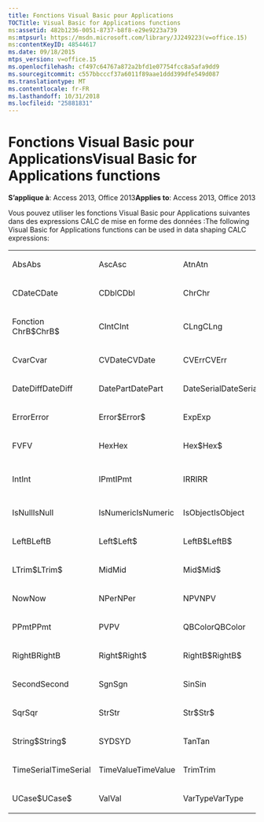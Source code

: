 ```yaml
---
title: Fonctions Visual Basic pour Applications
TOCTitle: Visual Basic for Applications functions
ms:assetid: 482b1236-0051-8737-b8f8-e29e9223a739
ms:mtpsurl: https://msdn.microsoft.com/library/JJ249223(v=office.15)
ms:contentKeyID: 48544617
ms.date: 09/18/2015
mtps_version: v=office.15
ms.openlocfilehash: cf497c64767a872a2bfd1e07754fcc8a5afa9dd9
ms.sourcegitcommit: c557bbcccf37a6011f89aae1ddd399dfe549d087
ms.translationtype: MT
ms.contentlocale: fr-FR
ms.lasthandoff: 10/31/2018
ms.locfileid: "25881831"
---
```

# <a name="visual-basic-for-applications-functions"></a><span data-ttu-id="e4885-102">Fonctions Visual Basic pour Applications</span><span class="sxs-lookup"><span data-stu-id="e4885-102">Visual Basic for Applications functions</span></span>


<span data-ttu-id="e4885-103">**S’applique à**: Access 2013, Office 2013</span><span class="sxs-lookup"><span data-stu-id="e4885-103">**Applies to**: Access 2013, Office 2013</span></span>

<span data-ttu-id="e4885-104">Vous pouvez utiliser les fonctions Visual Basic pour Applications suivantes dans des expressions CALC de mise en forme des données :</span><span class="sxs-lookup"><span data-stu-id="e4885-104">The following Visual Basic for Applications functions can be used in data shaping CALC expressions:</span></span>

<table style="width:100%;">
<colgroup>
<col style="width: 16%" />
<col style="width: 16%" />
<col style="width: 16%" />
<col style="width: 16%" />
<col style="width: 16%" />
<col style="width: 16%" />
</colgroup>
<tbody>
<tr class="odd">
<td><p><span data-ttu-id="e4885-105">Abs</span><span class="sxs-lookup"><span data-stu-id="e4885-105">Abs</span></span></p></td>
<td><p><span data-ttu-id="e4885-106">Asc</span><span class="sxs-lookup"><span data-stu-id="e4885-106">Asc</span></span></p></td>
<td><p><span data-ttu-id="e4885-107">Atn</span><span class="sxs-lookup"><span data-stu-id="e4885-107">Atn</span></span></p></td>
<td><p><span data-ttu-id="e4885-108">CBool</span><span class="sxs-lookup"><span data-stu-id="e4885-108">CBool</span></span></p></td>
<td><p><span data-ttu-id="e4885-109">CByte</span><span class="sxs-lookup"><span data-stu-id="e4885-109">CByte</span></span></p></td>
<td><p><span data-ttu-id="e4885-110">CCur</span><span class="sxs-lookup"><span data-stu-id="e4885-110">CCur</span></span></p></td>
</tr>
<tr class="even">
<td><p><span data-ttu-id="e4885-111">CDate</span><span class="sxs-lookup"><span data-stu-id="e4885-111">CDate</span></span></p></td>
<td><p><span data-ttu-id="e4885-112">CDbl</span><span class="sxs-lookup"><span data-stu-id="e4885-112">CDbl</span></span></p></td>
<td><p><span data-ttu-id="e4885-113">Chr</span><span class="sxs-lookup"><span data-stu-id="e4885-113">Chr</span></span></p></td>
<td><p><span data-ttu-id="e4885-114">Fonction ChrB</span><span class="sxs-lookup"><span data-stu-id="e4885-114">ChrB</span></span></p></td>
<td><p><span data-ttu-id="e4885-115">ChrW</span><span class="sxs-lookup"><span data-stu-id="e4885-115">ChrW</span></span></p></td>
<td><p><span data-ttu-id="e4885-116">Chr$</span><span class="sxs-lookup"><span data-stu-id="e4885-116">Chr$</span></span></p></td>
</tr>
<tr class="odd">
<td><p><span data-ttu-id="e4885-117">Fonction ChrB$</span><span class="sxs-lookup"><span data-stu-id="e4885-117">ChrB$</span></span></p></td>
<td><p><span data-ttu-id="e4885-118">CInt</span><span class="sxs-lookup"><span data-stu-id="e4885-118">CInt</span></span></p></td>
<td><p><span data-ttu-id="e4885-119">CLng</span><span class="sxs-lookup"><span data-stu-id="e4885-119">CLng</span></span></p></td>
<td><p><span data-ttu-id="e4885-120">Cos</span><span class="sxs-lookup"><span data-stu-id="e4885-120">Cos</span></span></p></td>
<td><p><span data-ttu-id="e4885-121">CSng</span><span class="sxs-lookup"><span data-stu-id="e4885-121">CSng</span></span></p></td>
<td><p><span data-ttu-id="e4885-122">CStr</span><span class="sxs-lookup"><span data-stu-id="e4885-122">CStr</span></span></p></td>
</tr>
<tr class="even">
<td><p><span data-ttu-id="e4885-123">Cvar</span><span class="sxs-lookup"><span data-stu-id="e4885-123">Cvar</span></span></p></td>
<td><p><span data-ttu-id="e4885-124">CVDate</span><span class="sxs-lookup"><span data-stu-id="e4885-124">CVDate</span></span></p></td>
<td><p><span data-ttu-id="e4885-125">CVErr</span><span class="sxs-lookup"><span data-stu-id="e4885-125">CVErr</span></span></p></td>
<td><p><span data-ttu-id="e4885-126">Date</span><span class="sxs-lookup"><span data-stu-id="e4885-126">Date</span></span></p></td>
<td><p><span data-ttu-id="e4885-127">Date$</span><span class="sxs-lookup"><span data-stu-id="e4885-127">Date$</span></span></p></td>
<td><p><span data-ttu-id="e4885-128">DateAdd</span><span class="sxs-lookup"><span data-stu-id="e4885-128">DateAdd</span></span></p></td>
</tr>
<tr class="odd">
<td><p><span data-ttu-id="e4885-129">DateDiff</span><span class="sxs-lookup"><span data-stu-id="e4885-129">DateDiff</span></span></p></td>
<td><p><span data-ttu-id="e4885-130">DatePart</span><span class="sxs-lookup"><span data-stu-id="e4885-130">DatePart</span></span></p></td>
<td><p><span data-ttu-id="e4885-131">DateSerial</span><span class="sxs-lookup"><span data-stu-id="e4885-131">DateSerial</span></span></p></td>
<td><p><span data-ttu-id="e4885-132">DateValue</span><span class="sxs-lookup"><span data-stu-id="e4885-132">DateValue</span></span></p></td>
<td><p><span data-ttu-id="e4885-133">Day</span><span class="sxs-lookup"><span data-stu-id="e4885-133">Day</span></span></p></td>
<td><p><span data-ttu-id="e4885-134">DDB</span><span class="sxs-lookup"><span data-stu-id="e4885-134">DDB</span></span></p></td>
</tr>
<tr class="even">
<td><p><span data-ttu-id="e4885-135">Error</span><span class="sxs-lookup"><span data-stu-id="e4885-135">Error</span></span></p></td>
<td><p><span data-ttu-id="e4885-136">Error$</span><span class="sxs-lookup"><span data-stu-id="e4885-136">Error$</span></span></p></td>
<td><p><span data-ttu-id="e4885-137">Exp</span><span class="sxs-lookup"><span data-stu-id="e4885-137">Exp</span></span></p></td>
<td><p><span data-ttu-id="e4885-138">Fix</span><span class="sxs-lookup"><span data-stu-id="e4885-138">Fix</span></span></p></td>
<td><p><span data-ttu-id="e4885-139">Format</span><span class="sxs-lookup"><span data-stu-id="e4885-139">Format</span></span></p></td>
<td><p><span data-ttu-id="e4885-140">Format$</span><span class="sxs-lookup"><span data-stu-id="e4885-140">Format$</span></span></p></td>
</tr>
<tr class="odd">
<td><p><span data-ttu-id="e4885-141">FV</span><span class="sxs-lookup"><span data-stu-id="e4885-141">FV</span></span></p></td>
<td><p><span data-ttu-id="e4885-142">Hex</span><span class="sxs-lookup"><span data-stu-id="e4885-142">Hex</span></span></p></td>
<td><p><span data-ttu-id="e4885-143">Hex$</span><span class="sxs-lookup"><span data-stu-id="e4885-143">Hex$</span></span></p></td>
<td><p><span data-ttu-id="e4885-144">Hour</span><span class="sxs-lookup"><span data-stu-id="e4885-144">Hour</span></span></p></td>
<td><p><span data-ttu-id="e4885-145">IIF</span><span class="sxs-lookup"><span data-stu-id="e4885-145">IIF</span></span></p></td>
<td><p><span data-ttu-id="e4885-146">InStr</span><span class="sxs-lookup"><span data-stu-id="e4885-146">InStr</span></span></p></td>
</tr>
<tr class="even">
<td><p><span data-ttu-id="e4885-147">Int</span><span class="sxs-lookup"><span data-stu-id="e4885-147">Int</span></span></p></td>
<td><p><span data-ttu-id="e4885-148">IPmt</span><span class="sxs-lookup"><span data-stu-id="e4885-148">IPmt</span></span></p></td>
<td><p><span data-ttu-id="e4885-149">IRR</span><span class="sxs-lookup"><span data-stu-id="e4885-149">IRR</span></span></p></td>
<td><p><span data-ttu-id="e4885-150">IsDate</span><span class="sxs-lookup"><span data-stu-id="e4885-150">IsDate</span></span></p></td>
<td><p><span data-ttu-id="e4885-151">La fonction IsEmpty</span><span class="sxs-lookup"><span data-stu-id="e4885-151">IsEmpty</span></span></p></td>
<td><p><span data-ttu-id="e4885-152">IsError</span><span class="sxs-lookup"><span data-stu-id="e4885-152">IsError</span></span></p></td>
</tr>
<tr class="odd">
<td><p><span data-ttu-id="e4885-153">IsNull</span><span class="sxs-lookup"><span data-stu-id="e4885-153">IsNull</span></span></p></td>
<td><p><span data-ttu-id="e4885-154">IsNumeric</span><span class="sxs-lookup"><span data-stu-id="e4885-154">IsNumeric</span></span></p></td>
<td><p><span data-ttu-id="e4885-155">IsObject</span><span class="sxs-lookup"><span data-stu-id="e4885-155">IsObject</span></span></p></td>
<td><p><span data-ttu-id="e4885-156">LCase</span><span class="sxs-lookup"><span data-stu-id="e4885-156">LCase</span></span></p></td>
<td><p><span data-ttu-id="e4885-157">LCase$</span><span class="sxs-lookup"><span data-stu-id="e4885-157">LCase$</span></span></p></td>
<td><p><span data-ttu-id="e4885-158">Left</span><span class="sxs-lookup"><span data-stu-id="e4885-158">Left</span></span></p></td>
</tr>
<tr class="even">
<td><p><span data-ttu-id="e4885-159">LeftB</span><span class="sxs-lookup"><span data-stu-id="e4885-159">LeftB</span></span></p></td>
<td><p><span data-ttu-id="e4885-160">Left$</span><span class="sxs-lookup"><span data-stu-id="e4885-160">Left$</span></span></p></td>
<td><p><span data-ttu-id="e4885-161">LeftB$</span><span class="sxs-lookup"><span data-stu-id="e4885-161">LeftB$</span></span></p></td>
<td><p><span data-ttu-id="e4885-162">Len</span><span class="sxs-lookup"><span data-stu-id="e4885-162">Len</span></span></p></td>
<td><p><span data-ttu-id="e4885-163">Log</span><span class="sxs-lookup"><span data-stu-id="e4885-163">Log</span></span></p></td>
<td><p><span data-ttu-id="e4885-164">LTrim</span><span class="sxs-lookup"><span data-stu-id="e4885-164">LTrim</span></span></p></td>
</tr>
<tr class="odd">
<td><p><span data-ttu-id="e4885-165">LTrim$</span><span class="sxs-lookup"><span data-stu-id="e4885-165">LTrim$</span></span></p></td>
<td><p><span data-ttu-id="e4885-166">Mid</span><span class="sxs-lookup"><span data-stu-id="e4885-166">Mid</span></span></p></td>
<td><p><span data-ttu-id="e4885-167">Mid$</span><span class="sxs-lookup"><span data-stu-id="e4885-167">Mid$</span></span></p></td>
<td><p><span data-ttu-id="e4885-168">Minute</span><span class="sxs-lookup"><span data-stu-id="e4885-168">Minute</span></span></p></td>
<td><p><span data-ttu-id="e4885-169">MIRR</span><span class="sxs-lookup"><span data-stu-id="e4885-169">MIRR</span></span></p></td>
<td><p><span data-ttu-id="e4885-170">Month</span><span class="sxs-lookup"><span data-stu-id="e4885-170">Month</span></span></p></td>
</tr>
<tr class="even">
<td><p><span data-ttu-id="e4885-171">Now</span><span class="sxs-lookup"><span data-stu-id="e4885-171">Now</span></span></p></td>
<td><p><span data-ttu-id="e4885-172">NPer</span><span class="sxs-lookup"><span data-stu-id="e4885-172">NPer</span></span></p></td>
<td><p><span data-ttu-id="e4885-173">NPV</span><span class="sxs-lookup"><span data-stu-id="e4885-173">NPV</span></span></p></td>
<td><p><span data-ttu-id="e4885-174">Oct</span><span class="sxs-lookup"><span data-stu-id="e4885-174">Oct</span></span></p></td>
<td><p><span data-ttu-id="e4885-175">Oct$</span><span class="sxs-lookup"><span data-stu-id="e4885-175">Oct$</span></span></p></td>
<td><p><span data-ttu-id="e4885-176">Pmt</span><span class="sxs-lookup"><span data-stu-id="e4885-176">Pmt</span></span></p></td>
</tr>
<tr class="odd">
<td><p><span data-ttu-id="e4885-177">PPmt</span><span class="sxs-lookup"><span data-stu-id="e4885-177">PPmt</span></span></p></td>
<td><p><span data-ttu-id="e4885-178">PV</span><span class="sxs-lookup"><span data-stu-id="e4885-178">PV</span></span></p></td>
<td><p><span data-ttu-id="e4885-179">QBColor</span><span class="sxs-lookup"><span data-stu-id="e4885-179">QBColor</span></span></p></td>
<td><p><span data-ttu-id="e4885-180">Rate</span><span class="sxs-lookup"><span data-stu-id="e4885-180">Rate</span></span></p></td>
<td><p><span data-ttu-id="e4885-181">RGB</span><span class="sxs-lookup"><span data-stu-id="e4885-181">RGB</span></span></p></td>
<td><p><span data-ttu-id="e4885-182">Right</span><span class="sxs-lookup"><span data-stu-id="e4885-182">Right</span></span></p></td>
</tr>
<tr class="even">
<td><p><span data-ttu-id="e4885-183">RightB</span><span class="sxs-lookup"><span data-stu-id="e4885-183">RightB</span></span></p></td>
<td><p><span data-ttu-id="e4885-184">Right$</span><span class="sxs-lookup"><span data-stu-id="e4885-184">Right$</span></span></p></td>
<td><p><span data-ttu-id="e4885-185">RightB$</span><span class="sxs-lookup"><span data-stu-id="e4885-185">RightB$</span></span></p></td>
<td><p><span data-ttu-id="e4885-186">Rnd</span><span class="sxs-lookup"><span data-stu-id="e4885-186">Rnd</span></span></p></td>
<td><p><span data-ttu-id="e4885-187">RTrim</span><span class="sxs-lookup"><span data-stu-id="e4885-187">RTrim</span></span></p></td>
<td><p><span data-ttu-id="e4885-188">RTrim$</span><span class="sxs-lookup"><span data-stu-id="e4885-188">RTrim$</span></span></p></td>
</tr>
<tr class="odd">
<td><p><span data-ttu-id="e4885-189">Second</span><span class="sxs-lookup"><span data-stu-id="e4885-189">Second</span></span></p></td>
<td><p><span data-ttu-id="e4885-190">Sgn</span><span class="sxs-lookup"><span data-stu-id="e4885-190">Sgn</span></span></p></td>
<td><p><span data-ttu-id="e4885-191">Sin</span><span class="sxs-lookup"><span data-stu-id="e4885-191">Sin</span></span></p></td>
<td><p><span data-ttu-id="e4885-192">SLN</span><span class="sxs-lookup"><span data-stu-id="e4885-192">SLN</span></span></p></td>
<td><p><span data-ttu-id="e4885-193">Space</span><span class="sxs-lookup"><span data-stu-id="e4885-193">Space</span></span></p></td>
<td><p><span data-ttu-id="e4885-194">Space$</span><span class="sxs-lookup"><span data-stu-id="e4885-194">Space$</span></span></p></td>
</tr>
<tr class="even">
<td><p><span data-ttu-id="e4885-195">Sqr</span><span class="sxs-lookup"><span data-stu-id="e4885-195">Sqr</span></span></p></td>
<td><p><span data-ttu-id="e4885-196">Str</span><span class="sxs-lookup"><span data-stu-id="e4885-196">Str</span></span></p></td>
<td><p><span data-ttu-id="e4885-197">Str$</span><span class="sxs-lookup"><span data-stu-id="e4885-197">Str$</span></span></p></td>
<td><p><span data-ttu-id="e4885-198">StrComp</span><span class="sxs-lookup"><span data-stu-id="e4885-198">StrComp</span></span></p></td>
<td><p><span data-ttu-id="e4885-199">StrConv</span><span class="sxs-lookup"><span data-stu-id="e4885-199">StrConv</span></span></p></td>
<td><p><span data-ttu-id="e4885-200">String</span><span class="sxs-lookup"><span data-stu-id="e4885-200">String</span></span></p></td>
</tr>
<tr class="odd">
<td><p><span data-ttu-id="e4885-201">String$</span><span class="sxs-lookup"><span data-stu-id="e4885-201">String$</span></span></p></td>
<td><p><span data-ttu-id="e4885-202">SYD</span><span class="sxs-lookup"><span data-stu-id="e4885-202">SYD</span></span></p></td>
<td><p><span data-ttu-id="e4885-203">Tan</span><span class="sxs-lookup"><span data-stu-id="e4885-203">Tan</span></span></p></td>
<td><p><span data-ttu-id="e4885-204">Time</span><span class="sxs-lookup"><span data-stu-id="e4885-204">Time</span></span></p></td>
<td><p><span data-ttu-id="e4885-205">Time$</span><span class="sxs-lookup"><span data-stu-id="e4885-205">Time$</span></span></p></td>
<td><p><span data-ttu-id="e4885-206">Timer</span><span class="sxs-lookup"><span data-stu-id="e4885-206">Timer</span></span></p></td>
</tr>
<tr class="even">
<td><p><span data-ttu-id="e4885-207">TimeSerial</span><span class="sxs-lookup"><span data-stu-id="e4885-207">TimeSerial</span></span></p></td>
<td><p><span data-ttu-id="e4885-208">TimeValue</span><span class="sxs-lookup"><span data-stu-id="e4885-208">TimeValue</span></span></p></td>
<td><p><span data-ttu-id="e4885-209">Trim</span><span class="sxs-lookup"><span data-stu-id="e4885-209">Trim</span></span></p></td>
<td><p><span data-ttu-id="e4885-210">Trim$</span><span class="sxs-lookup"><span data-stu-id="e4885-210">Trim$</span></span></p></td>
<td><p><span data-ttu-id="e4885-211">TypeName</span><span class="sxs-lookup"><span data-stu-id="e4885-211">TypeName</span></span></p></td>
<td><p><span data-ttu-id="e4885-212">UCase</span><span class="sxs-lookup"><span data-stu-id="e4885-212">UCase</span></span></p></td>
</tr>
<tr class="odd">
<td><p><span data-ttu-id="e4885-213">UCase$</span><span class="sxs-lookup"><span data-stu-id="e4885-213">UCase$</span></span></p></td>
<td><p><span data-ttu-id="e4885-214">Val</span><span class="sxs-lookup"><span data-stu-id="e4885-214">Val</span></span></p></td>
<td><p><span data-ttu-id="e4885-215">VarType</span><span class="sxs-lookup"><span data-stu-id="e4885-215">VarType</span></span></p></td>
<td><p><span data-ttu-id="e4885-216">Weekday</span><span class="sxs-lookup"><span data-stu-id="e4885-216">Weekday</span></span></p></td>
<td><p><span data-ttu-id="e4885-217">Year</span><span class="sxs-lookup"><span data-stu-id="e4885-217">Year</span></span></p></td>
<td><p><br />
</p></td>
</tr>
</tbody>
</table>

